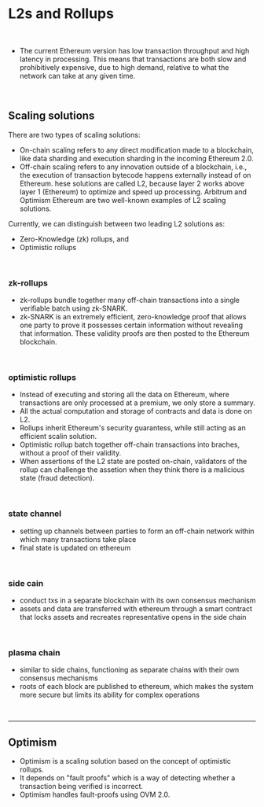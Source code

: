 # L2s and Rollups

<br>

* The current Ethereum version has low transaction throughput and high latency in processing. This means that transactions are both slow and prohibitively expensive, due to high demand, relative to what the network can take at any given time.

<br>

## Scaling solutions

There are two types of scaling solutions:

- On-chain scaling refers to any direct modification made to a blockchain, like data sharding and execution sharding in the incoming Ethereum 2.0.
- Off-chain scaling refers to any innovation outside of a blockchain, i.e., the execution of transaction bytecode happens externally instead of on Ethereum. hese solutions are called L2, because layer 2 works above layer 1 (Ethereum) to optimize and speed up processing. Arbitrum and Optimism Ethereum are two well-known examples of L2 scaling solutions.

Currently, we can distinguish between two leading L2 solutions as:

- Zero-Knowledge (zk) rollups, and
- Optimistic rollups

<br>

### zk-rollups

* zk-rollups bundle together many off-chain transactions into a single verifiable batch using zk-SNARK. 
* zk-SNARK is an extremely efficient, zero-knowledge proof that allows one party to prove it possesses certain information without revealing that information. These validity proofs are then posted to the Ethereum blockchain.

<br>

### optimistic rollups

* Instead of executing and storing all the data on Ethereum, where transactions are only processed at a premium, we only store a summary.
* All the actual computation and storage of contracts and data is done on L2.
* Rollups inherit Ethereum's security guarantess, while still acting as an efficient scalin solution.
* Optimistic rollup batch together off-chain transactions into braches, without a proof of their validity.
* When assertions of the L2 state are posted on-chain, validators of the rollup can challenge the assetion when they think there is a malicious state (fraud detection).

<br>

### state channel

* setting up channels between parties to form an off-chain network within which many transactions take place
* final state is updated on ethereum

<br>

### side cain

* conduct txs in a separate blockchain with its own consensus mechanism
* assets and data are transferred with ethereum through a smart contract that locks assets and recreates representative opens in the side chain


<br>

### plasma chain

* similar to side chains, functioning as separate chains with their own consensus mechanisms
* roots of each block are published to ethereum, which makes the system more secure but limits its ability for complex operations


<br>

----


## Optimism

* Optimism is a scaling solution based on the concept of optimistic rollups.
* It depends on "fault proofs" which is a way of detecting whether a transaction being verified is incorrect.
* Optimism handles fault-proofs using OVM 2.0.
